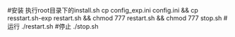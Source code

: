 #安装
执行root目录下的install.sh
cp config_exp.ini config.ini && cp resstart.sh-exp restart.sh && chmod 777 restart.sh &&  chmod 777 stop.sh
#运行
./restart.sh
#停止
./stop.sh